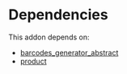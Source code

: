 # Dependencies

This addon depends on:

- [barcodes_generator_abstract](../../odoo-bringout-oca-stock-logistics-barcode-barcodes_generator_abstract)
- [product](../../odoo-bringout-oca-ocb-product)
